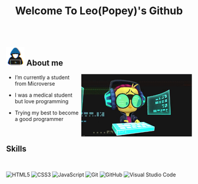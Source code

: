<a name="readme-top"></a>

<div align="center">
<!--   <img src="My Logo white.png" alt="logo" width="140"  height="auto" /> -->

  <h1><b>Welcome To Leo(Popey)'s Github</b></h1><br/>
  <br/>

</div>

## <picture><img src = "https://github.com/0xAbdulKhalid/0xAbdulKhalid/raw/main/assets/mdImages/about_me.gif" width = 50px></picture> **About me**

<p><img align="right" src="Coding.gif" alt="Coding gif" width = 300px /></p>

- I’m currently a student from Microverse

- I was a medical student but love programming

- Trying my best to become a good programmer

<br>

## <b>Skills</b>
<br>

   ![HTML5](https://img.shields.io/badge/HTML5%20-%23E34F26.svg?style=for-the-badge&logo=html5&logoColor=white)
   ![CSS3](https://img.shields.io/badge/CSS%20-%231572B6.svg?style=for-the-badge&logo=css3&logoColor=white)
   ![JavaScript](https://img.shields.io/badge/JavaScript%20-%23F7DF1E.svg?style=for-the-badge&logo=javascript&logoColor=black)
   ![Git](https://img.shields.io/badge/git-%23F05033.svg?style=for-the-badge&logo=git&logoColor=white)
   ![GitHub](https://img.shields.io/badge/github-%23121011.svg?style=for-the-badge&logo=github&logoColor=white)
   ![Visual Studio Code](https://img.shields.io/badge/Visual%20Studio%20Code-0078d7.svg?style=for-the-badge&logo=visual-studio-code&logoColor=white)

<br>
